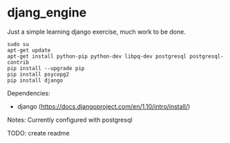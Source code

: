 # djang_engine

Just a simple learning django exercise, much work to be done.

```
sudo su
apt-get update
apt-get install python-pip python-dev libpq-dev postgresql postgresql-contrib
pip install --upgrade pip
pip install psycopg2
pip install django
```

Dependencies: 
  - django (https://docs.djangoproject.com/en/1.10/intro/install/)

Notes:
  Currently configured with postgresql

TODO: create readme
